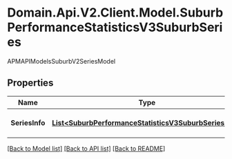 # Domain.Api.V2.Client.Model.SuburbPerformanceStatisticsV3SuburbSeries
APMAPIModelsSuburbV2SeriesModel
## Properties

Name | Type | Description | Notes
------------ | ------------- | ------------- | -------------
**SeriesInfo** | [**List&lt;SuburbPerformanceStatisticsV3SuburbSeriesInfo&gt;**](SuburbPerformanceStatisticsV3SuburbSeriesInfo.md) | Gets or Sets SeriesInfo | [optional] 

[[Back to Model list]](../README.md#documentation-for-models) [[Back to API list]](../README.md#documentation-for-api-endpoints) [[Back to README]](../README.md)


